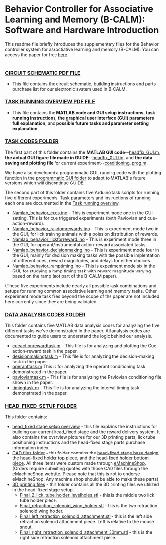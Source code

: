 # Behavior Controller for Associative Learning and Memory (B-CALM): Software and Hardware Introduction 
This readme file briefly introduces the supplementary files for the Behavior controller system for assoctiative learning and memory (B-CALM). You can access the paper for free [here](https://rdcu.be/dha7x) <br />
 <br />

### [CIRCUIT SCHEMATIC PDF FILE](https://github.com/namboodirilab/B-CALM/blob/main/circuit%20schematic.pdf)
- This file contains the circuit schematic, building instructions and parts purchase list for our electronic system used in B-CALM.  <br />

### [TASK RUNNING OVERVIEW PDF FILE](https://github.com/namboodirilab/B-CALM/blob/main/Task%20running%20overview.pdf)
- This file contains the **MATLAB code and GUI setup instructions**, **task running instructions**, **the graphical user interface (GUI) parameters full explanation**, and **possible future tasks and parameter setting explanation**.   <br />

### [TASK CODES FOLDER](https://github.com/namboodirilab/B-CALM/tree/main/task%20codes)
 The first part of this folder contains the **MATLAB GUI code**--[headfix_GUI.m](https://github.com/namboodirilab/B-CALM/blob/main/task%20codes/headfix_GUI.m), **the actual GUI figure file made in GUIDE**--[headfix_GUI.fig](https://github.com/namboodirilab/B-CALM/blob/main/task%20codes/headfix_GUI.fig),  and **the data saving and plotting file** for current experiment--[conditioning_prog.m](https://github.com/namboodirilab/B-CALM/blob/main/task%20codes/conditioning_prog.m).
  
  We have also developed a programmatic GUI, running code with the plotting function in the [programmatic GUI folder](https://github.com/namboodirilab/B-CALM/tree/main/task%20codes/programmatic%20GUI) to adapt to MATLAB's future versions which will discontinue GUIDE. 
  
  
  The second part of this folder contains five Arduino task scripts for running five different experiments. Task parameters and instructions of running each one are documented in the [Task running overview](https://github.com/namboodirilab/B-CALM/blob/main/Task%20running%20overview.pdf). <br />
  - [Namlab_behavior_cues.ino](https://github.com/namboodirilab/B-CALM/tree/main/task%20codes/Namlab_behavior_cues) - This is experiment mode one in the GUI setting. This is for cue triggered experiments (both Pavlovian and cue-action-reward). <br />
  - [Namlab_behavior_randomrewards.ino](https://github.com/namboodirilab/B-CALM/tree/main/task%20codes/Namlab_behavior_randomrewards) - This is experiment mode two in the GUI, for lick training animals with a poission distribution of rewards. <br />
  - [Namlab_behavior_lickforreward.ino](https://github.com/namboodirilab/B-CALM/tree/main/task%20codes/Namlab_behavior_lickforreward) - This is experiment mode three in the GUI, for operant/instrumental action-reward associated tasks. <br />
  - [Namlab_behavior_decisionmaking.ino](https://github.com/namboodirilab/B-CALM/tree/main/task%20codes/Namlab_behavior_decisionmaking) - This is experiment mode four in the GUI, mainly for decision making tasks with the possible implentation of different cues, reward magnitudes, and delays for either choices. <br />
  - [Namlab_behavior_ramptiming.ino](https://github.com/namboodirilab/B-CALM/tree/main/task%20codes/Namlab_behavior_ramptiming) - This is experiment mode six in the GUI, for studying a ramp timing task with reward magnitude varying based on the ramp (not part of the B-CALM paper). <br />
  
  (These five experiments include nearly all possible task combinations and setups for running common associative learning and memory tasks. Other experiment mode task files beyond the scope of the paper are not included here currently since they are being validated. <br />
  
### [DATA ANALYSIS CODES FOLDER](https://github.com/namboodirilab/B-CALM/tree/main/data%20analysis%20codes)  <br />
  This folder contains five MATLAB data analysis codes for analyzing the five different tasks we've demonstrated in the paper. All analysis codes are documented to guide users to understand the logic behind our analysis. 
  - [cueactionrewardtask.m](https://github.com/namboodirilab/B-CALM/blob/main/data%20analysis%20codes/cueactionrewardtask.m) - This file is for analyzing and plotting the Cue-action-reward task in the paper. <br />
  - [desisionmakingtask.m](https://github.com/namboodirilab/B-CALM/blob/main/data%20analysis%20codes/decisionmakingtask.m) - This file is for analyzing the decision-making task in the paper. <br />
  - [operanttask.m](https://github.com/namboodirilab/B-CALM/blob/main/data%20analysis%20codes/operanttask.m) This is for analyzing the operant conditioning task demonstrated in the paper. <br />
  - [pavloviantask.m](https://github.com/namboodirilab/B-CALM/blob/main/data%20analysis%20codes/pavloviantask.m) - This file is for analyzing the Pavlovian conditioning file shown in the paper. <br />
  - [timingtask.m](https://github.com/namboodirilab/B-CALM/blob/main/data%20analysis%20codes/timingtaskraster.m) - This file is for analyzing the interval timing task demonstrated in the paper. <br />
  
### [HEAD_FIXED_SETUP FOLDER](https://github.com/namboodirilab/B-CALM/tree/main/head_fixed_setup)  <br />
  This folder contains:
  - [head_fixed stage setup overview](https://github.com/namboodirilab/B-CALM/blob/main/head_fixed_setup/Head-fixed%20stage%20setup%20overview.pdf) - this file explains the instructions for building our current head_fixed stage and the reward delivery system. It also contains the overview pictures for our 3D printing parts, lick tube positioning instructions and the head-fixed stage parts purchase information index.
  - [CAD files folder](https://github.com/namboodirilab/B-CALM/tree/main/head_fixed_setup/CAD%20files) - this folder contains the [head-fixed stage base design](https://github.com/namboodirilab/B-CALM/blob/main/head_fixed_setup/CAD%20files/base%20design%20clean.step), the [head-fixed holder top piece](https://github.com/namboodirilab/B-CALM/blob/main/head_fixed_setup/CAD%20files/Original_holdertop.SLDPRT), and the [head-fixed holder bottom piece](https://github.com/namboodirilab/B-CALM/blob/main/head_fixed_setup/CAD%20files/Original_holderbottom_mod.SLDPRT). All three items were custom made through [eMachineShop](https://www.emachineshop.com/main/). (Orders require submiting quotes with those CAD files through the eMachineShop website. Please note that this is not to endorse eMachineShop. Any machine shop should be able to make these parts)
  - [3D printing files](https://github.com/namboodirilab/B-CALM/tree/main/head_fixed_setup/3D%20printing%20files) - this folder contains all the 3D printing files we utilized in the head-fixed stage setup.
    - [Final_2_lick_tube_holder_levelholes.stl](https://github.com/namboodirilab/B-CALM/blob/main/head_fixed_setup/3D%20printing%20files/Final_2_lick_tube_holder_levelholes.stl) - this is the middle two lick tube holder piece.
    - [Final_retraction_solenoid_wing_holder.stl](https://github.com/namboodirilab/B-CALM/blob/main/head_fixed_setup/3D%20printing%20files/Final_retraction_solenoid_wing_holder.stl) - this is the two retraction solenoid wing holder.
    - [Final_left_retraction_solenoid_attachment.stl](https://github.com/namboodirilab/B-CALM/blob/main/head_fixed_setup/3D%20printing%20files/Final_left_retraction_solenoid_attachment.stl) - this is the left side retraction solenoid attachment piece. Left is relative to the mouse snout. 
    - [Final_right_retraction_solenoid_attachment_30mm.stl](https://github.com/namboodirilab/B-CALM/blob/main/head_fixed_setup/3D%20printing%20files/Final_right_retraction_solenoid_attachment_30mm.stl) - this is the right side retraction solenoid attachment piece.
